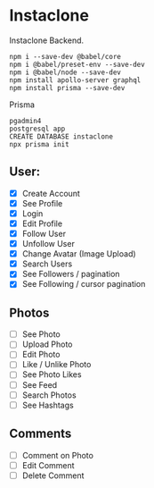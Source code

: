 # Instaclone

Instaclone Backend.

```
npm i --save-dev @babel/core
npm i @babel/preset-env --save-dev
npm i @babel/node --save-dev
npm install apollo-server graphql
npm install prisma --save-dev 
```

Prisma
```
pgadmin4
postgresql app
CREATE DATABASE instaclone
npx prisma init
```

## User:

- [x] Create Account
- [x] See Profile
- [x] Login
- [x] Edit Profile
- [x] Follow User
- [x] Unfollow User
- [x] Change Avatar (Image Upload)
- [x] Search Users
- [x] See Followers / pagination
- [x] See Following / cursor pagination

## Photos

- [ ] See Photo
- [ ] Upload Photo
- [ ] Edit Photo
- [ ] Like / Unlike Photo
- [ ] See Photo Likes
- [ ] See Feed
- [ ] Search Photos
- [ ] See Hashtags

## Comments

- [ ] Comment on Photo
- [ ] Edit Comment
- [ ] Delete Comment
